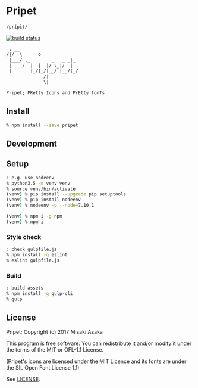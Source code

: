 # Pripet

`/prípɛ̀t/`

[![build status](
https://gitlab.com/misakirschtorte/pripet/badges/master/build.svg)](
https://gitlab.com/misakirschtorte/pripet/commits/master)

```txt
 , __
/|/  \      o
 |___/ ,_        _   _ _|_
 |    /  |  |  |/ \_|/  |
 |       |_/|_/|__/ |__/|_/
              /|
              \|

Pripet; PRetty Icons and PrEtty fonTs
```


## Install

```zsh
% npm install --save pripet
```


## Development

## Setup

```zsh
: e.g. use nodeenv
% python3.5 -m venv venv
% source venv/bin/activate
(venv) % pip install --upgrade pip setuptools
(venv) % pip install nodeenv
(venv) % nodeenv -p --node=7.10.1

(venv) % npm i -g npm
(venv) % npm i
```

### Style check

```zsh
: check gulpfile.js
% npm install -g eslint
% eslint gulpfile.js
```

### Build

```zsh
: build assets
% npm install -g gulp-cli
% gulp
```


## License

Pripet; Copyright (c) 2017 Misaki Asaka

This program is free software: You can redistribute it and/or modify it
under the terms of the MIT or OFL-1.1 License.

(Pripet's icons are licensed under the MIT Licence and its fonts are under
the SIL Open Font License 1.1)

See [LICENSE](LICENSE).

